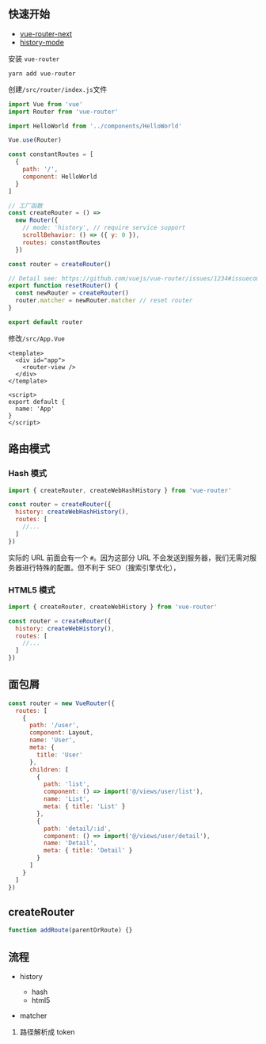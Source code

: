 ## 快速开始

- [vue-router-next](https://github.com/vuejs/vue-router-next)
- [history-mode](https://next.router.vuejs.org/guide/essentials/history-mode.html#hash-mode)

安装 `vue-router`

```shell
yarn add vue-router
```

创建`/src/router/index.js`文件

```js
import Vue from 'vue'
import Router from 'vue-router'

import HelloWorld from '../components/HelloWorld'

Vue.use(Router)

const constantRoutes = [
  {
    path: '/',
    component: HelloWorld
  }
]

// 工厂函数
const createRouter = () =>
  new Router({
    // mode: 'history', // require service support
    scrollBehavior: () => ({ y: 0 }),
    routes: constantRoutes
  })

const router = createRouter()

// Detail see: https://github.com/vuejs/vue-router/issues/1234#issuecomment-357941465
export function resetRouter() {
  const newRouter = createRouter()
  router.matcher = newRouter.matcher // reset router
}

export default router
```

修改`/src/App.Vue`

```vue
<template>
  <div id="app">
    <router-view />
  </div>
</template>

<script>
export default {
  name: 'App'
}
</script>
```

## 路由模式

### Hash 模式

```js
import { createRouter, createWebHashHistory } from 'vue-router'

const router = createRouter({
  history: createWebHashHistory(),
  routes: [
    //...
  ]
})
```

实际的 URL 前面会有一个 `#`。因为这部分 URL 不会发送到服务器，我们无需对服务器进行特殊的配置。但不利于 SEO（搜索引擎优化），

### HTML5 模式

```js
import { createRouter, createWebHistory } from 'vue-router'

const router = createRouter({
  history: createWebHistory(),
  routes: [
    //...
  ]
})
```

## 面包屑

```js
const router = new VueRouter({
  routes: [
    {
      path: '/user',
      component: Layout,
      name: 'User',
      meta: {
        title: 'User'
      },
      children: [
        {
          path: 'list',
          component: () => import('@/views/user/list'),
          name: 'List',
          meta: { title: 'List' }
        },
        {
          path: 'detail/:id',
          component: () => import('@/views/user/detail'),
          name: 'Detail',
          meta: { title: 'Detail' }
        }
      ]
    }
  ]
})
```

## createRouter

```js
function addRoute(parentOrRoute) {}
```

## 流程

- history

  - hash
  - html5

- matcher

1. 路径解析成 token
